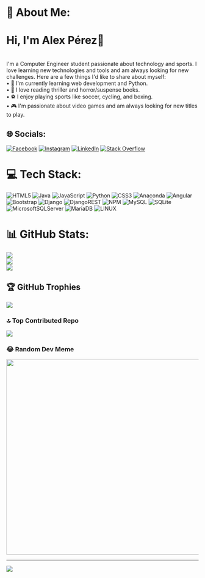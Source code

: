 # 💫 About Me:
# Hi, I'm Alex Pérez👋
<br>I'm a Computer Engineer student passionate about technology and sports. I love learning new technologies and tools and am always looking for new challenges. Here are a few things I'd like to share about myself:<br>• 🌱 I'm currently learning web development and Python.<br>• 📖 I love reading thriller and horror/suspense books.<br>• ⚽ I enjoy playing sports like soccer, cycling, and boxing.<br>• 🎮 I'm passionate about video games and am always looking for new titles to play. 

## 🌐 Socials:
[![Facebook](https://img.shields.io/badge/Facebook-%231877F2.svg?logo=Facebook&logoColor=white)](https://facebook.com/alexmatiasperezargomedo) [![Instagram](https://img.shields.io/badge/Instagram-%23E4405F.svg?logo=Instagram&logoColor=white)](https://instagram.com/aleex_p.a) [![LinkedIn](https://img.shields.io/badge/LinkedIn-%230077B5.svg?logo=linkedin&logoColor=white)](https://linkedin.com/in/alex-pérez-argomedo-b64b9b1b7) [![Stack Overflow](https://img.shields.io/badge/-Stackoverflow-FE7A16?logo=stack-overflow&logoColor=white)](https://stackoverflow.com/users/21684472) 

# 💻 Tech Stack:
![HTML5](https://img.shields.io/badge/html5-%23E34F26.svg?style=for-the-badge&logo=html5&logoColor=white) ![Java](https://img.shields.io/badge/java-%23ED8B00.svg?style=for-the-badge&logo=java&logoColor=white) ![JavaScript](https://img.shields.io/badge/javascript-%23323330.svg?style=for-the-badge&logo=javascript&logoColor=%23F7DF1E) ![Python](https://img.shields.io/badge/python-3670A0?style=for-the-badge&logo=python&logoColor=ffdd54) ![CSS3](https://img.shields.io/badge/css3-%231572B6.svg?style=for-the-badge&logo=css3&logoColor=white) ![Anaconda](https://img.shields.io/badge/Anaconda-%2344A833.svg?style=for-the-badge&logo=anaconda&logoColor=white) ![Angular](https://img.shields.io/badge/angular-%23DD0031.svg?style=for-the-badge&logo=angular&logoColor=white) ![Bootstrap](https://img.shields.io/badge/bootstrap-%23563D7C.svg?style=for-the-badge&logo=bootstrap&logoColor=white) ![Django](https://img.shields.io/badge/django-%23092E20.svg?style=for-the-badge&logo=django&logoColor=white) ![DjangoREST](https://img.shields.io/badge/DJANGO-REST-ff1709?style=for-the-badge&logo=django&logoColor=white&color=ff1709&labelColor=gray) ![NPM](https://img.shields.io/badge/NPM-%23000000.svg?style=for-the-badge&logo=npm&logoColor=white) ![MySQL](https://img.shields.io/badge/mysql-%2300f.svg?style=for-the-badge&logo=mysql&logoColor=white) ![SQLite](https://img.shields.io/badge/sqlite-%2307405e.svg?style=for-the-badge&logo=sqlite&logoColor=white) ![MicrosoftSQLServer](https://img.shields.io/badge/Microsoft%20SQL%20Sever-CC2927?style=for-the-badge&logo=microsoft%20sql%20server&logoColor=white) ![MariaDB](https://img.shields.io/badge/MariaDB-003545?style=for-the-badge&logo=mariadb&logoColor=white) ![LINUX](https://img.shields.io/badge/Linux-FCC624?style=for-the-badge&logo=linux&logoColor=black)
# 📊 GitHub Stats:
![](https://github-readme-stats.vercel.app/api?username=AlexPerez7&theme=blueberry&hide_border=false&include_all_commits=false&count_private=false)<br/>
![](https://github-readme-streak-stats.herokuapp.com/?user=AlexPerez7&theme=blueberry&hide_border=false)<br/>
![](https://github-readme-stats.vercel.app/api/top-langs/?username=AlexPerez7&theme=blueberry&hide_border=false&include_all_commits=false&count_private=false&layout=compact)

## 🏆 GitHub Trophies
![](https://github-profile-trophy.vercel.app/?username=AlexPerez7&theme=radical&no-frame=false&no-bg=true&margin-w=4)

### 🔝 Top Contributed Repo
![](https://github-contributor-stats.vercel.app/api?username=AlexPerez7&limit=5&theme=dark&combine_all_yearly_contributions=true)

### 😂 Random Dev Meme
<img src="https://rm.up.railway.app/" width="512px"/>

---
[![](https://visitcount.itsvg.in/api?id=AlexPerez7&icon=0&color=8)](https://visitcount.itsvg.in)

<!-- Proudly created with GPRM ( https://gprm.itsvg.in ) -->
